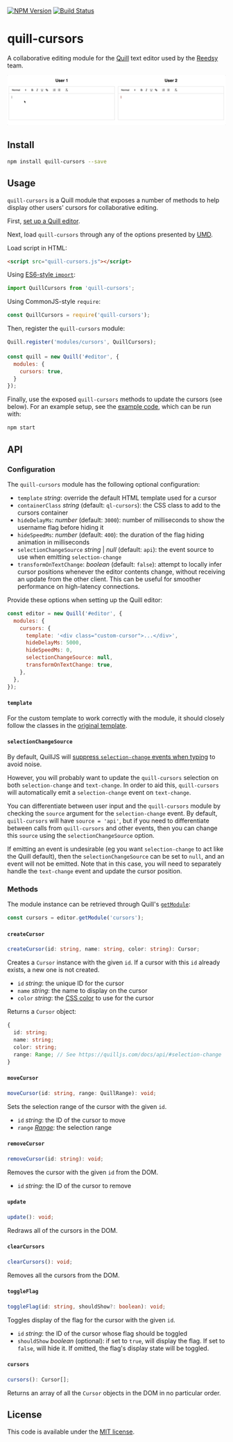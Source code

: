 [![NPM Version](https://img.shields.io/npm/v/quill-cursors.svg)](https://npmjs.org/package/quill-cursors)
[![Build Status](https://travis-ci.com/reedsy/quill-cursors.svg?branch=master)](https://travis-ci.com/reedsy/quill-cursors)

# quill-cursors

A collaborative editing module for the [Quill](https://github.com/quilljs/quill) text editor used by the
[Reedsy](https://reedsy.com) team.

![Quill cursors](assets/demo.gif)

## Install

```bash
npm install quill-cursors --save
```

## Usage

`quill-cursors` is a Quill module that exposes a number of methods to help display other users' cursors for
collaborative editing.

First, [set up a Quill editor](https://quilljs.com/docs/quickstart/).

Next, load `quill-cursors` through any of the options presented by [UMD](https://github.com/umdjs/umd).

Load script in HTML:

```html
<script src="quill-cursors.js"></script>
```

Using [ES6-style `import`](https://developer.mozilla.org/en-US/docs/Web/JavaScript/Reference/Statements/import):

```javascript
import QuillCursors from 'quill-cursors';
```

Using CommonJS-style `require`:

```javascript
const QuillCursors = require('quill-cursors');
```

Then, register the `quill-cursors` module:

```javascript
Quill.register('modules/cursors', QuillCursors);

const quill = new Quill('#editor', {
  modules: {
    cursors: true,
  }
});
```

Finally, use the exposed `quill-cursors` methods to update the cursors (see below). For an example setup, see the
[example code](example), which can be run with:

```bash
npm start
```

## API

### Configuration

The `quill-cursors` module has the following optional configuration:

  - `template` _string_: override the default HTML template used for a cursor
  - `containerClass` _string_ (default: `ql-cursors`): the CSS class to add to the cursors container
  - `hideDelayMs`: _number_ (default: `3000`): number of milliseconds to show the username flag before hiding it
  - `hideSpeedMs`: _number_ (default: `400`): the duration of the flag hiding animation in milliseconds
  - `selectionChangeSource` _string_ | _null_ (default: `api`): the event source to use when emitting `selection-change`
  - `transformOnTextChange`: _boolean_ (default: `false`): attempt to locally infer cursor positions whenever the editor
    contents change, without receiving an update from the other client. This can be useful for smoother performance on
    high-latency connections.

Provide these options when setting up the Quill editor:

```javascript
const editor = new Quill('#editor', {
  modules: {
    cursors: {
      template: '<div class="custom-cursor">...</div>',
      hideDelayMs: 5000,
      hideSpeedMs: 0,
      selectionChangeSource: null,
      transformOnTextChange: true,
    },
  },
});
```

#### `template`

For the custom template to work correctly with the module, it should closely follow the classes in the
[original template](src/quill-cursors/template.ts).

#### `selectionChangeSource`

By default, QuillJS will [suppress `selection-change` events when typing](https://quilljs.com/docs/api/#selection-change)
to avoid noise.

However, you will probably want to update the `quill-cursors` selection on both `selection-change` and `text-change`.
In order to aid this, `quill-cursors` will automatically emit a `selection-change` event on `text-change`.

You can differentiate between user input and the `quill-cursors` module by checking the `source` argument for the
`selection-change` event. By default, `quill-cursors` will have `source = 'api'`, but if you need to differentiate
between calls from `quill-cursors` and other events, then you can change this `source` using the `selectionChangeSource`
option.

If emitting an event is undesirable (eg you want `selection-change` to act like the Quill default), then the
`selectionChangeSource` can be set to `null`, and an event will not be emitted. Note that in this case, you will need to
separately handle the `text-change` event and update the cursor position.

### Methods

The module instance can be retrieved through Quill's [`getModule`](https://quilljs.com/docs/api/#getmodule):

```javascript
const cursors = editor.getModule('cursors');
```

#### `createCursor`

```typescript
createCursor(id: string, name: string, color: string): Cursor;
```

Creates a `Cursor` instance with the given `id`. If a cursor with this `id` already exists, a new one is not created.

- `id` _string_: the unique ID for the cursor
- `name` _string_: the name to display on the cursor
- `color` _string_: the [CSS color](https://developer.mozilla.org/en-US/docs/Web/CSS/color_value) to use for the cursor

Returns a `Cursor` object:

```typescript
{
  id: string;
  name: string;
  color: string;
  range: Range; // See https://quilljs.com/docs/api/#selection-change
}
```

#### `moveCursor`

```typescript
moveCursor(id: string, range: QuillRange): void;
```

Sets the selection range of the cursor with the given `id`.

- `id` _string_: the ID of the cursor to move
- `range` [_Range_](https://quilljs.com/docs/api/#selection-change): the selection range

#### `removeCursor`

```typescript
removeCursor(id: string): void;
```

Removes the cursor with the given `id` from the DOM.

- `id` _string_: the ID of the cursor to remove

#### `update`

```typescript
update(): void;
```

Redraws all of the cursors in the DOM.

#### `clearCursors`

```typescript
clearCursors(): void;
```

Removes all the cursors from the DOM.

#### `toggleFlag`

```typescript
toggleFlag(id: string, shouldShow?: boolean): void;
```

Toggles display of the flag for the cursor with the given `id`.

- `id` _string_: the ID of the cursor whose flag should be toggled
- `shouldShow` _boolean_ (optional): if set to `true`, will display the flag. If set to `false`, will hide it. If omitted, the flag's display state will be toggled.

#### `cursors`

```typescript
cursors(): Cursor[];
```

Returns an array of all the `Cursor` objects in the DOM in no particular order.

## License

This code is available under the [MIT license](LICENSE-MIT.txt).
